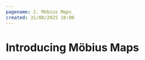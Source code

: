 ```yaml
---
pagename: 2. Möbius Maps
created: 31/08/2025 18:00
---
```


# Introducing Möbius Maps

<IncompleteMessage/>